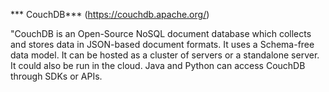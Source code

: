 *** CouchDB*** (https://couchdb.apache.org/)

"CouchDB is an Open-Source NoSQL document database which collects and stores data in JSON-based document formats.
It uses a Schema-free data model. It can be hosted as a cluster of servers or a standalone server. It could also be run in the cloud.
Java and Python can access CouchDB through SDKs or APIs. 
